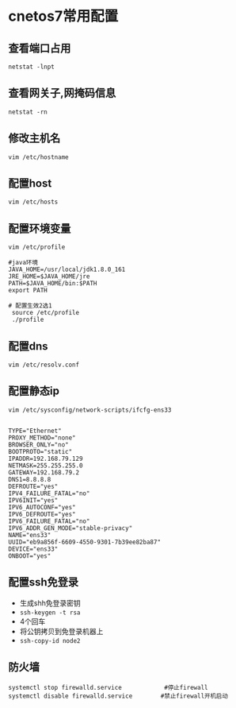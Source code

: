 # cnetos7常用配置

## 查看端口占用

```
netstat -lnpt
```
## 查看网关子,网掩码信息

```
netstat -rn
```
## 修改主机名

```
vim /etc/hostname
```
## 配置host

```
vim /etc/hosts
```
## 配置环境变量

```
vim /etc/profile

#java环境
JAVA_HOME=/usr/local/jdk1.8.0_161
JRE_HOME=$JAVA_HOME/jre
PATH=$JAVA_HOME/bin:$PATH
export PATH

# 配置生效2选1
 source /etc/profile 
 ./profile 
```

## 配置dns

```
vim /etc/resolv.conf
```

## 配置静态ip

```
vim /etc/sysconfig/network-scripts/ifcfg-ens33 


TYPE="Ethernet"
PROXY_METHOD="none"
BROWSER_ONLY="no"
BOOTPROTO="static"
IPADDR=192.168.79.129
NETMASK=255.255.255.0
GATEWAY=192.168.79.2
DNS1=8.8.8.8
DEFROUTE="yes"
IPV4_FAILURE_FATAL="no"
IPV6INIT="yes"
IPV6_AUTOCONF="yes"
IPV6_DEFROUTE="yes"
IPV6_FAILURE_FATAL="no"
IPV6_ADDR_GEN_MODE="stable-privacy"
NAME="ens33"
UUID="eb9a856f-6609-4550-9301-7b39ee82ba87"
DEVICE="ens33"
ONBOOT="yes"

```

## 配置ssh免登录
* 生成shh免登录密钥
* `ssh-keygen -t rsa`
* 4个回车
* 将公钥拷贝到免登录机器上
* `ssh-copy-id node2`

## 防火墙

```
systemctl stop firewalld.service            #停止firewall
systemctl disable firewalld.service        #禁止firewall开机启动
```